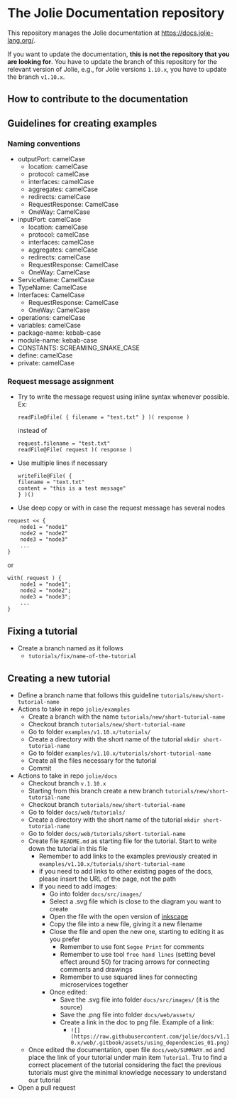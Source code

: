 # The Jolie Documentation repository

This repository manages the Jolie documentation at <https://docs.jolie-lang.org/>.

If you want to update the documentation, **this is not the repository that you are looking for**. You have to update the branch of this repository for the relevant version of Jolie, e.g., for Jolie versions `1.10.x`, you have to update the branch `v1.10.x`.

## How to contribute to the documentation

## Guidelines for creating examples

### Naming conventions

- outputPort: camelCase
    - location: camelCase
    - protocol: camelCase
    - interfaces: camelCase
    - aggregates: camelCase
    - redirects: camelCase
    - RequestResponse: CamelCase
    - OneWay: CamelCase
- inputPort: camelCase
    - location: camelCase
    - protocol: camelCase
    - interfaces: camelCase
    - aggregates: camelCase
    - redirects: camelCase
    - RequestResponse: CamelCase
    - OneWay: CamelCase
- ServiceName: CamelCase
- TypeName: CamelCase
- Interfaces: CamelCase
    - RequestResponse: CamelCase
    - OneWay: CamelCase
- operations: camelCase
- variables: camelCase
- package-name: kebab-case
- module-name: kebab-case
- CONSTANTS: SCREAMING_SNAKE_CASE
- define: camelCase
- private: camelCase

### Request message assignment

- Try to write the message request using inline syntax whenever possible.
  Ex:

  ```jolie
  readFile@file( { filename = "test.txt" } )( response )
  ```

  instead of

  ```jolie
  request.filename = "test.txt"
  readFile@File( request )( response )
  ```
  
- Use multiple lines if necessary

  ```jolie
  writeFile@File( {
  filename = "text.txt"
  content = "this is a test message"
  } )()
  ```

- Use deep copy or with in case the request message has several nodes
  
```jolie
request << {
    node1 = "node1"
    node2 = "node2"
    node3 = "node3"
    ...
}
```
  
or
  
```jolie
with( request ) {
    node1 = "node1";
    node2 = "node2";
    node3 = "node3";
    ...
}
```

## Fixing a tutorial

- Create a branch named as it follows
    - `tutorials/fix/name-of-the-tutorial`

## Creating a new tutorial

- Define a branch name that follows this guideline `tutorials/new/short-tutorial-name`
- Actions to take in repo `jolie/examples` 
    - Create a branch with the name `tutorials/new/short-tutorial-name`
    - Checkout branch `tutorials/new/short-tutorial-name`
    - Go to folder `examples/v1.10.x/tutorials/`
    - Create a directory with the short name of the tutorial `mkdir short-tutorial-name`
    - Go to folder `examples/v1.10.x/tutorials/short-tutorial-name`
    - Create all the files necessary for the tutorial
    - Commit
- Actions to take in repo `jolie/docs`
    - Checkout branch `v.1.10.x`
    - Starting from this branch create a new branch `tutorials/new/short-tutorial-name`
    - Checkout branch `tutorials/new/short-tutorial-name`
    - Go to folder `docs/web/tutorials/`
    - Create a directory with the short name of the tutorial `mkdir short-tutorial-name`
    - Go to folder `docs/web/tutorials/short-tutorial-name`
    - Create file `README.md` as starting file for the tutorial. Start to write down the tutorial in this file
        - Remember to add links to the examples previously created in `examples/v1.10.x/tutorials/short-tutorial-name`
        - if you need to add links to other existing pages of the docs, please insert the URL of the page, not the path
        - If you need to add images:
            - Go into folder `docs/src/images/`
            - Select a .svg file which is close to the diagram you want to create
            - Open the file with the open version of [inkscape](https://inkscape.org/)  
            - Copy the file into a new file, giving it a new filename
            - Close the file and open the new one, starting to editing it as you prefer
                - Remember to use font `Segoe Print` for comments
                - Remember to use tool `free hand lines` (setting bevel effect around 50) for tracing arrows for connecting comments and drawings
                - Remember to use squared lines for connecting microservices together
            - Once edited:
                - Save the .svg file into folder `docs/src/images/` (it is the source)
                - Save the .png file into folder `docs/web/assets/`
                - Create a link in the doc to png file. Example of a link:
                    - `![](https://raw.githubusercontent.com/jolie/docs/v1.10.x/web/.gitbook/assets/using_dependencies_01.png)`
    - Once edited the documentation, open file `docs/web/SUMMARY.md` and place the link of your tutorial under main item `Tutorial`. Tru to find a correct placement of the tutorial considering the fact the previous tutorials must give the minimal knowledge necessary to understand our tutorial
- Open a pull request
